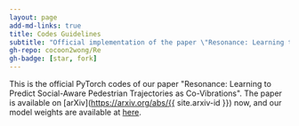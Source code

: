 ```yaml
---
layout: page
add-md-links: true
title: Codes Guidelines
subtitle: "Official implementation of the paper \"Resonance: Learning to Predict Social-Aware Pedestrian Trajectories as Co-Vibrations\""
gh-repo: cocoon2wong/Re
gh-badge: [star, fork]
---
```

<!--
 * @Author: Conghao Wong
 * @Date: 2024-11-29 11:27:18
 * @LastEditors: Conghao Wong
 * @LastEditTime: 2024-12-04 15:06:29
 * @Github: https://cocoon2wong.github.io
 * Copyright 2024 Conghao Wong, All Rights Reserved.
-->

This is the official PyTorch codes of our paper "Resonance: Learning to Predict Social-Aware Pedestrian Trajectories as Co-Vibrations".
The paper is available on [arXiv](https://arxiv.org/abs/{{ site.arxiv-id }}) now, and our model weights are available at [here](https://github.com/cocoon2wong/Project-Monandaeg/tree/Re).
